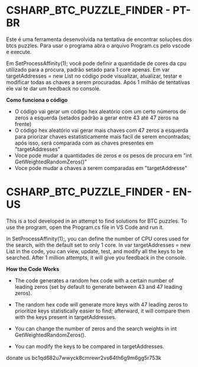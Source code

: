 # CSHARP_BTC_PUZZLE_FINDER - PT-BR

Este é uma ferramenta desenvolvida na tentativa de encontrar soluções dos btcs puzzles.
Para usar o programa abra o arquivo Program.cs pelo vscode e execute.

Em SetProcessAffinity(1); você pode definir a quantidade de cores da cpu utilizado para a procura, padrão setado para 1 core apenas.
Em var targetAddresses = new List<string> no código pode visualizar, atualizar, testar e modificar todas as chaves a serem procuradas.
Após 1 milhão de tentativas ele vai te dar um feedback no console.

**Como funciona o código**

- O código vai gerar um código hex aleatório com um certo números de zeros a esquerda (setados padrão a gerar entre 43 até 47 zeros na frente)
- O código hex aleatório vai gerar mais chaves com 47 zeros a esquerda para priorizar chaves estatisticamente mais facil de serem encontradas;
após isso, será comparada com as chaves presentes em "targetAddresses"
- Voce pode mudar a quantidades de zeros e os pesos de procura em "int GetWeightedRandomZeros()"
- Voce pode mudar a chaves a serem comparadas em "targetAddresse"

# CSHARP_BTC_PUZZLE_FINDER - EN-US
This is a tool developed in an attempt to find solutions for BTC puzzles. To use the program, open the Program.cs file in VS Code and run it.

In SetProcessAffinity(1);, you can define the number of CPU cores used for the search, with the default set to only 1 core. In var targetAddresses = new List<string> in the code, you can view, update, test, and modify all the keys to be searched. After 1 million attempts, it will give you feedback in the console.

**How the Code Works**

- The code generates a random hex code with a certain number of leading zeros (set by default to generate between 43 and 47 leading zeros).

- The random hex code will generate more keys with 47 leading zeros to prioritize keys statistically easier to find; afterward, it will compare them with the keys present in targetAddresses.

- You can change the number of zeros and the search weights in int GetWeightedRandomZeros().

- You can modify the keys to be compared in targetAddresses.


donate us bc1qd682u7wwyck8cmrewr2vs64th6g9m6gg5r753k

